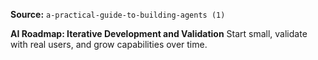**Source:** `a-practical-guide-to-building-agents (1)`

**AI Roadmap: Iterative Development and Validation**
Start small, validate with real users, and grow capabilities over time.

